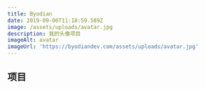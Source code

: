```yaml
---
title: Byodian
date: 2019-09-06T11:18:59.589Z
image: /assets/uploads/avatar.jpg
description: 我的头像项目
imageAlt: avatar
imageUrl: 'https://byodiandev.com/assets/uploads/avatar.jpg'
---
```

## 项目
